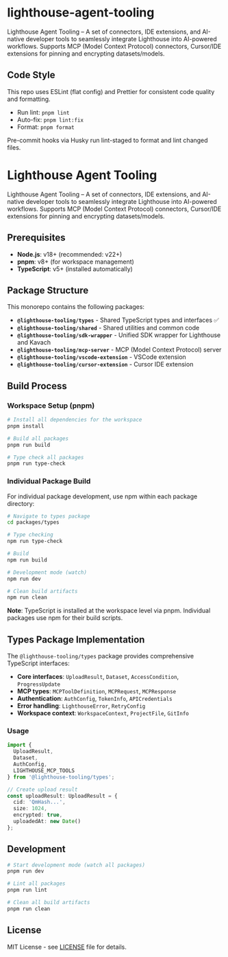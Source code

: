# lighthouse-agent-tooling

Lighthouse Agent Tooling – A set of connectors, IDE extensions, and AI-native developer tools to seamlessly integrate Lighthouse into AI-powered workflows. Supports MCP (Model Context Protocol) connectors, Cursor/IDE extensions for pinning and encrypting datasets/models.

## Code Style

This repo uses ESLint (flat config) and Prettier for consistent code quality and formatting.

- Run lint: `pnpm lint`
- Auto-fix: `pnpm lint:fix`
- Format: `pnpm format`

Pre-commit hooks via Husky run lint-staged to format and lint changed files.
# Lighthouse Agent Tooling

Lighthouse Agent Tooling – A set of connectors, IDE extensions, and AI-native developer tools to seamlessly integrate Lighthouse into AI-powered workflows. Supports MCP (Model Context Protocol) connectors, Cursor/IDE extensions for pinning and encrypting datasets/models.

## Prerequisites

- **Node.js**: v18+ (recommended: v22+)
- **pnpm**: v8+ (for workspace management)
- **TypeScript**: v5+ (installed automatically)

## Package Structure

This monorepo contains the following packages:

- **`@lighthouse-tooling/types`** - Shared TypeScript types and interfaces ✅
- **`@lighthouse-tooling/shared`** - Shared utilities and common code
- **`@lighthouse-tooling/sdk-wrapper`** - Unified SDK wrapper for Lighthouse and Kavach
- **`@lighthouse-tooling/mcp-server`** - MCP (Model Context Protocol) server
- **`@lighthouse-tooling/vscode-extension`** - VSCode extension
- **`@lighthouse-tooling/cursor-extension`** - Cursor IDE extension

## Build Process

### Workspace Setup (pnpm)

```bash
# Install all dependencies for the workspace
pnpm install

# Build all packages
pnpm run build

# Type check all packages
pnpm run type-check
```

### Individual Package Build

For individual package development, use npm within each package directory:

```bash
# Navigate to types package
cd packages/types

# Type checking
npm run type-check

# Build
npm run build

# Development mode (watch)
npm run dev

# Clean build artifacts
npm run clean
```

**Note**: TypeScript is installed at the workspace level via pnpm. Individual packages use npm for their build scripts.

## Types Package Implementation

The `@lighthouse-tooling/types` package provides comprehensive TypeScript interfaces:

- **Core interfaces**: `UploadResult`, `Dataset`, `AccessCondition`, `ProgressUpdate`
- **MCP types**: `MCPToolDefinition`, `MCPRequest`, `MCPResponse`
- **Authentication**: `AuthConfig`, `TokenInfo`, `APICredentials`
- **Error handling**: `LighthouseError`, `RetryConfig`
- **Workspace context**: `WorkspaceContext`, `ProjectFile`, `GitInfo`

### Usage

```typescript
import { 
  UploadResult, 
  Dataset, 
  AuthConfig,
  LIGHTHOUSE_MCP_TOOLS 
} from '@lighthouse-tooling/types';

// Create upload result
const uploadResult: UploadResult = {
  cid: 'QmHash...',
  size: 1024,
  encrypted: true,
  uploadedAt: new Date()
};
```

## Development

```bash
# Start development mode (watch all packages)
pnpm run dev

# Lint all packages
pnpm run lint

# Clean all build artifacts
pnpm run clean
```

## License

MIT License - see [LICENSE](LICENSE) file for details.
